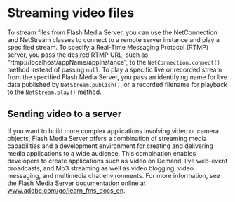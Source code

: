 # Streaming video files

<div>

To stream files from Flash Media Server, you can use the NetConnection and
NetStream classes to connect to a remote server instance and play a specified
stream. To specify a Real-Time Messaging Protocol (RTMP) server, you pass the
desired RTMP URL, such as “rtmp://localhost/appName/appInstance”, to the
`NetConnection.connect()` method instead of passing `null`. To play a specific
live or recorded stream from the specified Flash Media Server, you pass an
identifying name for live data published by `NetStream.publish()`, or a recorded
filename for playback to the `NetStream.play()` method.

</div>

<div>

## Sending video to a server

<div>

If you want to build more complex applications involving video or camera
objects, Flash Media Server offers a combination of streaming media capabilities
and a development environment for creating and delivering media applications to
a wide audience. This combination enables developers to create applications such
as Video on Demand, live web-event broadcasts, and Mp3 streaming as well as
video blogging, video messaging, and multimedia chat environments. For more
information, see the Flash Media Server documentation online at
<a href="http://www.adobe.com/go/learn_fms_docs_en"
target="_self">www.adobe.com/go/learn_fms_docs_en</a>.

</div>

</div>

<div>

<div>

</div>

</div>
